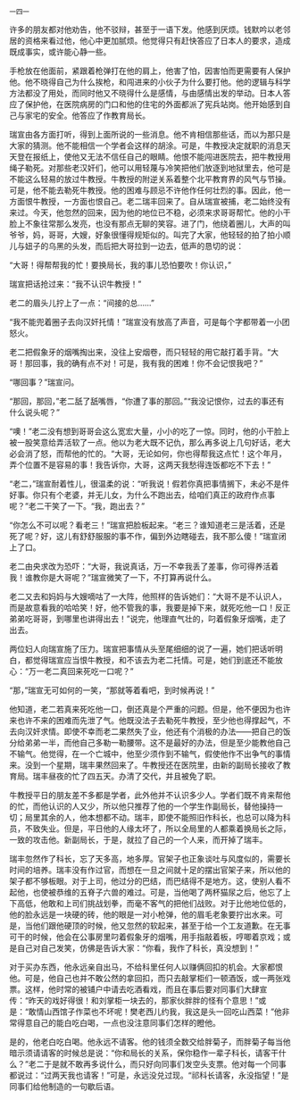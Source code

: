     一四一 

   许多的朋友都对他劝告，他不驳辩，甚至于一语下发。他感到厌烦。钱默吟以老邻居的资格来看过他，他心中更加腻烦。他觉得只有赶快答应了日本人的要求，造成既成事实，或许能心静一些。

   手枪放在他面前，紧跟着枪弹打在他的肩上，他害了怕，因害怕而更需要有人保护他。他不晓得自己为什么挨枪，和闯进来的小伙子为什么要打他。他的逻辑与科学方法都没了用处，而同时他又不晓得什么是感情，与由感情出发的举动。日本人答应了保护他，在医院病房的门口和他的住宅的外面都派了宪兵站岗。他开始感到自己与家宅的安全。他答应了作教育局长。

   瑞宣由各方面打听，得到上面所说的一些消息。他不肯相信那些话，而以为那只是大家的猜测。他不能相信一个学者会这样的胡涂。可是，牛教授决定就职的消息天天登在报纸上，使他又无法不信任自己的眼睛。他恨不能闯进医院去，把牛教授用绳子勒死。对那些老汉奸们，他可以用轻蔑与冷笑把他们放逐到地狱里去，他可是不能这么轻易的放过牛教授。牛教授的附逆关系着整个北平教育界的风气与节操。可是，他不能去勒死牛教授。他的困难与顾忌不许他作任何壮烈的事。因此，他一方面恨牛教授，一方面也恨自己。老二瑞丰回来了。自从瑞宣被捕，老二始终没有来过。今天，他忽然的回来，因为他的地位已不稳，必须来求哥哥帮忙。他的小干脸上不象往常那么发亮，也没有那点无聊的笑容。进了门，他绕着圈儿，大声的叫爷爷，妈，哥哥，大嫂，好象很懂得规矩似的。叫完了大家，他轻轻的拍了拍小顺儿与妞子的乌黑的头发，而后把大哥拉到一边去，低声的恳切的说：

   “大哥！得帮帮我的忙！要换局长，我的事儿恐怕要吹！你认识，”

   瑞宣把话抢过来：“我不认识牛教授！”

   老二的眉头儿拧上了一点：“间接的总……”

   “我不能兜着圈子去向汉奸托情！”瑞宣没有放高了声音，可是每个字都带着一小团怒火。

   老二把假象牙的烟嘴掏出来，没往上安烟卷，而只轻轻的用它敲打着手背。“大哥！那回事，我的确有点不对！可是，我有我的困难！你不会记恨我吧？”

   “哪回事？”瑞宣问。

   “那回，那回，”老二舐了舐嘴唇，“你遭了事的那回。”“我没记恨你，过去的事还有什么说头呢？”

   “噢！”老二没有想到哥哥会这么宽宏大量，小小的吃了一惊。同时，他的小干脸上被一股笑意给弄活软了一点。他以为老大既不记仇，那么再多说上几句好话，老大必会消了怒，而帮他的忙的。“大哥，无论如何，你也得帮我这点忙！这个年月，弄个位置不是容易的事！我告诉你，大哥，这两天我愁得连饭都吃不下去！”

   “老二，”瑞宣耐着性儿，很温柔的说：“听我说！假若你真把事情搁下，未必不是件好事。你只有个老婆，并无儿女，为什么不跑出去，给咱们真正的政府作点事呢？”老二干笑了一下。“我，跑出去？”

   “你怎么不可以呢？看老三！”瑞宣把脸板起来。“老三？谁知道老三是活着，还是死了呢？好，这儿有舒舒服服的事不作，偏到外边瞎碰去，我不那么傻！”瑞宣闭上了口。

   老二由央求改为恐吓：“大哥，我说真话，万一不幸我丢了差事，你可得养活着我！谁教你是大哥呢？”瑞宣微笑了一下，不打算再说什么。

   老二又去和妈妈与大嫂嘀咕了一大阵，他照样的告诉她们：“大哥不是不认识人，而是故意看我的哈哈笑！好，他不管我的事，我要是掉下来，就死吃他一口！反正弟弟吃哥哥，到哪里也讲得出去！”说完，他理直气壮的，叼着假象牙烟嘴，走了出去。

   两位妇人向瑞宣施了压力。瑞宣把事情从头至尾细细的说了一遍，她们把话听明白，都觉得瑞宣应当恨牛教授，和不该去为老二托情。可是，她们到底还不能放心：“万一老二真回来死吃一口呢？”

   “那，”瑞宣无可如何的一笑，“那就等着看吧，到时候再说！”

   他知道，老二若真来死吃他一口，倒还真是个严重的问题。但是，他不便因为也许来也许不来的困难而先泄了气。他既没法子去勒死牛教授，至少他也得撑起气，不去向汉奸求情。即使不幸而老二果然失了业，他还有个消极的办法——把自己的饭分给弟弟一半，而他自己多勒一勒腰带。这不是最好的办法，但是至少能教他自己不输气。他觉得，在一个亡城中，他至少须作到不输气，假使他作不出争气的事情来。没到一个星期，瑞丰果然回来了。牛教授还在医院里，由新的副局长接收了教育局。瑞丰昼夜的忙了四五天。办清了交代，并且被免了职。

   牛教授平日的朋友差不多都是学者，此外他并不认识多少人。学者们既不肯来帮他的忙，而他认识的人又少，所以他只推荐了他的一个学生作副局长，替他操持一切；局里其余的人，他本想都不动。瑞丰，即使不能照旧作科长，也总可以降为科员，不致失业。但是，平日他的人缘太坏了，所以全局里的人都乘着换局长之际，一致的攻击他。新副局长，于是，就拉了自己的一个人来，而开掉了瑞丰。

   瑞丰忽然作了科长，忘了天多高，地多厚。官架子也正象谈吐与风度似的，需要长时间的培养。瑞丰没有作过官，而想在一旦之间就十足的摆出官架子来，所以他的架子都不够板眼。对于上司，他过分的巴结，而巴结得不是地方。这，使别人看不起他，也使被恭维的五脊子六兽的难过。可是，当他喝了两杯猫尿之后，他忘了上下高低，他敢和上司们挑战划拳，而毫不客气的把他们战败。对于比他地位低的，他的脸永远是一块硬的砖，他的眼是一对小枪弹，他的眉毛老象要拧出水来。可是，当他们跟他硬顶的时候，他又忽然的软起来，甚至于给一个工友道歉。在无事可干的时候，他会在公事房里叼着假象牙的烟嘴，用手指敲着板，哼唧着京戏；或是自己对自己发笑，仿佛是告诉大家：“你看，我作了科长，真没想到！”

   对于买办东西，他永远亲自出马，不给科里任何人以赚俩回扣的机会。大家都恨他。可是，他自己也并不敢公然的拿回扣，而只去敲掌柜们一顿酒饭，或一两张戏票。这样，他时常的被铺户中请去吃酒看戏，而且在事后要对同事们大肆宣传：“昨天的戏好得很！和刘掌柜一块去的，那家伙胖胖的怪有个意思！”或是：“敢情山西馆子作菜也不坏呢！樊老西儿约我，我这是头一回吃山西菜！”他非常得意自己的能白吃白喝，一点也没注意同事们怎样的瞪他。

   是的，他老白吃白喝。他永远不请客。他的钱须全数交给胖菊子，而胖菊子每当他暗示须请请客的时候总是说：“你和局长的关系，保你稳作一辈子科长，请客干什么？”老二于是就不敢再多说什么，而只好向同事们发空头支票。他对每一个同事都说过：“过两天我也请客！”可是，永远没兑过现。“祁科长请客，永没指望！”是同事们给他制造的一句歇后语。

